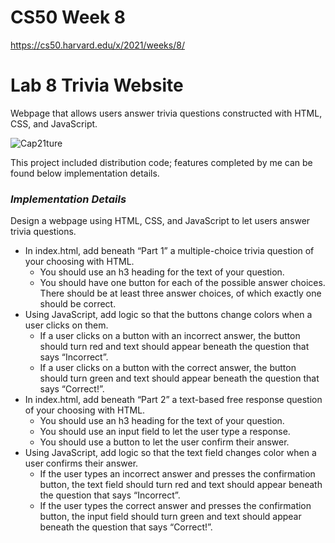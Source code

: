 # CS50 Week 8

https://cs50.harvard.edu/x/2021/weeks/8/

# Lab 8 Trivia Website

Webpage that allows users answer trivia questions constructed with HTML, CSS, and JavaScript.

![Cap21ture](https://user-images.githubusercontent.com/69617120/135735891-ec0f9b4a-9739-438b-b4f5-5c765154e0ee.PNG)

This project included distribution code; features completed by me can be found below implementation details. 

### ***Implementation Details***

Design a webpage using HTML, CSS, and JavaScript to let users answer trivia questions.

- In index.html, add beneath “Part 1” a multiple-choice trivia question of your choosing with HTML.
  - You should use an h3 heading for the text of your question.
  - You should have one button for each of the possible answer choices. There should be at least three answer choices, of which exactly one should be correct.
- Using JavaScript, add logic so that the buttons change colors when a user clicks on them.
  - If a user clicks on a button with an incorrect answer, the button should turn red and text should appear beneath the question that says “Incorrect”.
  - If a user clicks on a button with the correct answer, the button should turn green and text should appear beneath the question that says “Correct!”.
- In index.html, add beneath “Part 2” a text-based free response question of your choosing with HTML.
  - You should use an h3 heading for the text of your question.
  - You should use an input field to let the user type a response.
  - You should use a button to let the user confirm their answer.
- Using JavaScript, add logic so that the text field changes color when a user confirms their answer.
  - If the user types an incorrect answer and presses the confirmation button, the text field should turn red and text should appear beneath the question that says “Incorrect”.
  - If the user types the correct answer and presses the confirmation button, the input field should turn green and text should appear beneath the question that says “Correct!”.
